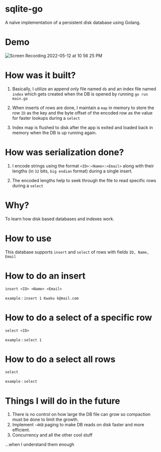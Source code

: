 # sqlite-go
A naïve implementation of a persistent disk database using Golang.

# Demo

![Screen Recording 2022-05-12 at 10 56 25 PM](https://user-images.githubusercontent.com/71296367/168181665-d7616e13-2ca2-492b-a7c8-bf3376a077b4.gif)

# How was it built?

1) Basically, I utilize an append only file named `db` and an index file named `index` which gets created when the DB is opened by running `go run main.go`

2) When inserts of rows are done, I maintain a `map` in memory to store the row `ID` as the key and the byte offset of the encoded row as the value for faster lookups during a `select`

3) Index map is flushed to disk after the app is exited and loaded back in memory when the DB is up running again.

# How was serialization done?
1) I encode strings using the format `<ID>:<Name>:<Email>` along with their lengths (in `32` bits, `big endian` format) during a single insert.

2) The encoded lengths help to seek through the file to read specific rows during a `select`
# Why?
To learn how disk based databases and indexes work.

# How to use
This database supports `insert` and `select` of rows with fields `ID, Name, Email`

# How to do an insert

`insert <ID> <Name> <Email>`

`example` : `insert 1 Kwaku k@mail.com`

# How to do a select of a specific row

`select <ID>`

`example` : `select 1`

# How to do a select all rows

`select`

`example` : `select`

# Things I will do in the future

1) There is no control on how large the DB file can grow so compaction must be done to limit the growth.
2) Implement `~4KB` paging to make DB reads on disk faster and more efficient.
3) Concurrency and all the other cool stuff

...when I understand them enough
   
